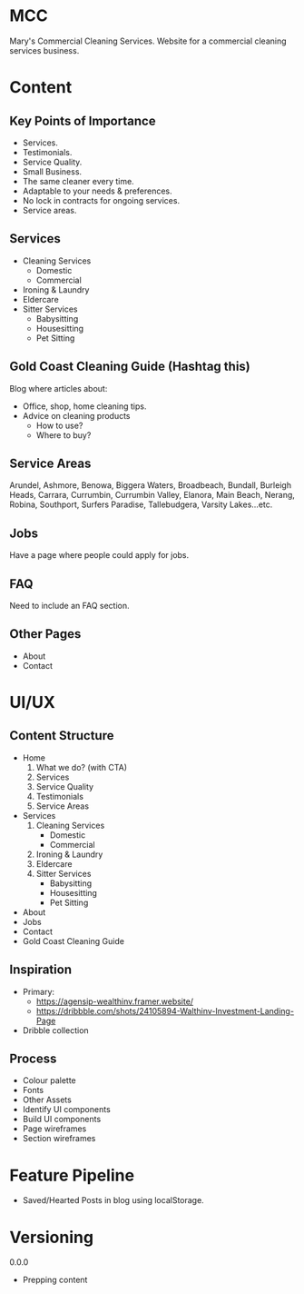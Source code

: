 # MCC
Mary's Commercial Cleaning Services. Website for a commercial cleaning services business.

# Content

## Key Points of Importance
- Services.
- Testimonials.
- Service Quality.
- Small Business.
- The same cleaner every time.
- Adaptable to your needs & preferences.
- No lock in contracts for ongoing services.
- Service areas.

## Services
- Cleaning Services
   - Domestic
   - Commercial
- Ironing & Laundry
- Eldercare 
- Sitter Services
   - Babysitting
   - Housesitting 
   - Pet Sitting

## Gold Coast Cleaning Guide (Hashtag this)
Blog where articles about:
- Office, shop, home cleaning tips.
- Advice on cleaning products
   - How to use?
   - Where to buy?

## Service Areas
Arundel, Ashmore, Benowa, Biggera Waters, Broadbeach, Bundall, Burleigh Heads, Carrara, Currumbin, Currumbin Valley, Elanora, Main Beach, Nerang, Robina, Southport, Surfers Paradise, Tallebudgera, Varsity Lakes…etc.

## Jobs
Have a page where people could apply for jobs. 

## FAQ
Need to include an FAQ section.

## Other Pages
- About
- Contact

# UI/UX

## Content Structure
- Home
   1. What we do? (with CTA)
   2. Services
   3. Service Quality
   4. Testimonials
   5. Service Areas
- Services
   1. Cleaning Services
      - Domestic
      - Commercial
   2. Ironing & Laundry
   3. Eldercare 
   4. Sitter Services
      - Babysitting
      - Housesitting 
      - Pet Sitting
- About
- Jobs
- Contact
- Gold Coast Cleaning Guide


## Inspiration
- Primary: 
   - https://agensip-wealthinv.framer.website/ 
   - https://dribbble.com/shots/24105894-Walthinv-Investment-Landing-Page 
- Dribble collection

## Process
- Colour palette
- Fonts
- Other Assets
- Identify UI components
- Build UI components
- Page wireframes
- Section wireframes

# Feature Pipeline
- Saved/Hearted Posts in blog using localStorage.

# Versioning
0.0.0
- Prepping content